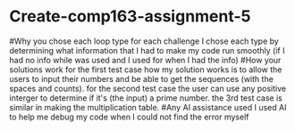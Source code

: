 # Create-comp163-assignment-5

#Why you chose each loop type for each challenge
I chose each type by determining what information that I had to make my code run smoothly (if I had no info while was used and I used for when I had the info)
#How your solutions work
for the first test case how my solution works is to allow the users to input their numbers and be able to get the sequences (with the spaces and counts). for the second test case the user can use any positive interger to determine if it's (the input) a prime number. the 3rd test case is similar in making the multiplication table.
#Any AI assistance used
I used AI to help me debug my code when I could not find the error myself
